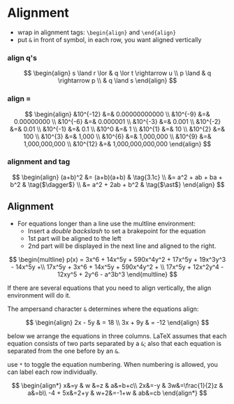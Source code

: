 # Alignment

- wrap in alignment tags: `\begin{align}` and `\end{align}`
- put `&` in front of symbol, in each row, you want aligned vertically


### align q's

$$
\begin{align}
  s \land r \lor  & q \lor t \rightarrow u           \\
  p \land         & q \rightarrow p                       \\
                  & q \land s
\end{align}
$$

### align =

$$
\begin{align}
&10^{-12} &=& 0.00000000000        \\
&10^{-9}  &=& 0.00000000        \\
&10^{-6}  &=& 0.000001       \\
&10^{-3}  &=& 0.001       \\
&10^{-2}  &=& 0.01      \\
&10^{-1}  &=& 0.1     \\
&10^0     &=& 1     \\
&10^{1}   &=& 10      \\
&10^{2}   &=& 100       \\
&10^{3}   &=& 1,000       \\
&10^{6}   &=& 1,000,000       \\
&10^{9}   &=& 1,000,000,000       \\
&10^{12}  &=& 1,000,000,000,000
\end{align}
$$



### alignment and tag

$$
\begin{align}
(a+b)^2 &= (a+b)(a+b)               & \tag{3.1c}       \\
        &= a^2 + ab + ba + b^2      & \tag{$\dagger$}  \\
        &= a^2 + 2ab + b^2          & \tag{$\ast$}
\end{align}
$$


## Alignment

- For equations longer than a line use the multline environment:
  - Insert a *double backslash* to set a brakepoint for the equation
  - 1st part will be aligned to the left
  - 2nd part will be displayed in the next line and aligned to the right.

$$
\begin{multline}
p(x) = 3x^6 + 14x^5y + 590x^4y^2 + 17x^5y + 19x^3y^3 - 14x^5y +\\
17x^5y + 3x^6 + 14x^5y + 590x^4y^2 + \\
17x^5y + 12x^2y^4 - 12xy^5 + 2y^6 - a^3b^3
\end{multline}
$$

If there are several equations that you need to align vertically, the align environment will do it.

The ampersand character `&` determines where the equations align:

$$
\begin{align}
2x - 5y & =  18 \\
3x + 9y & =  -12
\end{align}
$$

below we arrange the equations in three columns. LaTeX assumes that each equation consists of two parts separated by a `&`; also that each equation is separated from the one before by an `&`.

use `*` to toggle the equation numbering. When numbering is allowed, you can label each row individually.

$$
\begin{align*}
x&=y           &  w &=z              &  a&=b+c\\
2x&=-y         &  3w&=\frac{1}{2}z   &  a&=b\\
-4 + 5x&=2+y   &  w+2&=-1+w          &  ab&=cb
\end{align*}
$$
